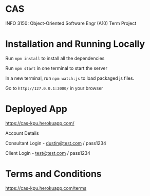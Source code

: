 # CAS
 INFO 3150: Object-Oriented Software Engr (A10) Term Project


# Installation and Running Locally
Run `npm install` to install all the dependencies

Run `npm start` in one terminal to start the server

In a new terminal, run `npm watch:js` to load packaged js files.

Go to `http://127.0.0.1:3000/` in your browser

# Deployed App
https://cas-kpu.herokuapp.com/

Account Details

Consultant Login - dustin@test.com / pass1234

Client Login - test@test.com / pass1234

# Terms and Conditions
https://cas-kpu.herokuapp.com/terms
